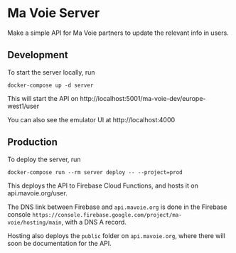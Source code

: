 # Ma Voie Server

Make a simple API for Ma Voie partners to update the relevant info in users.

## Development

To start the server locally, run

```
docker-compose up -d server
```

This will start the API on http://localhost:5001/ma-voie-dev/europe-west1/user

You can also see the emulator UI at http://localhost:4000

## Production

To deploy the server, run

```
docker-compose run --rm server deploy -- --project=prod
```

This deploys the API to Firebase Cloud Functions, and hosts it on api.mavoie.org/user.

The DNS link between Firebase and `api.mavoie.org` is done in the Firebase console `https://console.firebase.google.com/project/ma-voie/hosting/main`, with a DNS A record.

Hosting also deploys the `public` folder on `api.mavoie.org`, where there will soon be documentation for the API.
